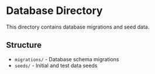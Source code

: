 
# Database Directory

This directory contains database migrations and seed data.

## Structure
- `migrations/` - Database schema migrations
- `seeds/` - Initial and test data seeds
